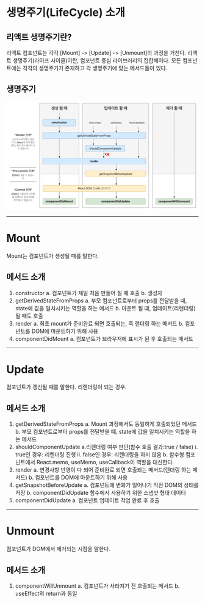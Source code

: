 # 생명주기(LifeCycle) 소개

## 리액트 생명주기란?

리액트 컴포넌트는 각각 [Mount] -> [Update] -> [Unmount]의 과정을 거친다.
리액트 생명주기(라이프 사이클)이란, 컴포넌트 중심 라이브러리의 집합체이다.
모든 컴포넌트에는 각각의 생명주기가 존재하고 각 생명주기에 맞는 메서드들이 있다.

## 생명주기

![Alt text](image.png)

---

# Mount

Mount는 컴포넌트가 생성될 때를 말한다.

## 메서드 소개

1. constructor
   a. 컴포넌트가 제일 처음 만들어 질 때 호출
   b. 생성자
2. getDerivedStateFromProps
   a. 부모 컴포넌트로부터 props를 전달받을 때, state에 값을 일치시키는 역할을 하는 메서드
   b. 마운트 될 떄, 업데이트(리렌더링) 될 때도 호출
3. render
   a. 최초 mount가 준비완료 되면 호출되는, 즉 렌더링 하는 메서드
   b. 컴포넌트를 DOM에 마운트하기 위해 사용
4. componentDidMount
   a. 컴포넌트가 브라우저에 표시가 된 후 호출되는 메서드

---

# Update

컴포넌트가 갱신될 때를 말한다. 리렌더링이 되는 경우.

## 메서드 소개

1. getDerivedStateFromProps
   a. Mount 과정에서도 동일하게 호출되었던 메서드
   b. 부모 컴포넌트로부터 props를 전달받을 떄, state에 값을 일치시키는 역할을 하는 메서드
2. shouldComponentUpdate
   a.리렌더링 여부 판단(함수 호출 결과:true / false)
   i. true인 경우: 리렌더링 진행
   ii. false인 경우: 리렌더링을 하지 않음
   b. 함수형 컴포넌트에서 React.memo, useMemo, useCallback이 역할을 대신한다.
3. render
   a. 변경사항 반영이 다 되어 준비완료 되면 호출되는 메서드(렌더링 하는 메서드)
   b. 컴포넌트를 DOM에 마운트하기 위해 사용
4. getSnapshotBeforeUpdate
   a. 컴포넌트에 변화가 일어나기 직전 DOM의 상태를 저장
   b. componentDidUpdate 함수에서 사용하기 위한 스냅샷 형태 데이터
5. componentDidUpdate
   a. 컴포넌트 업데이트 작업 완료 후 호출

---

# Unmount

컴포넌트가 DOM에서 제거되는 시점을 말한다.

## 메서드 소개

1. componentWillUnmount
   a. 컴포넌트가 사라지기 전 호출되는 메서드
   b. useEffect의 return과 동일
